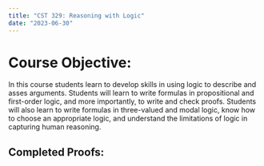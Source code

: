 ```yaml
---
title: "CST 329: Reasoning with Logic"
date: "2023-06-30"
---
```


# Course Objective:
In this course students learn to develop skills in using logic to describe and asses arguments. Students will
learn to write formulas in propositional and first-order logic, and more importantly, to write and check
proofs. Students will also learn to write formulas in three-valued and modal logic, know how to choose
an appropriate logic, and understand the limitations of logic in capturing human reasoning.

## Completed Proofs: